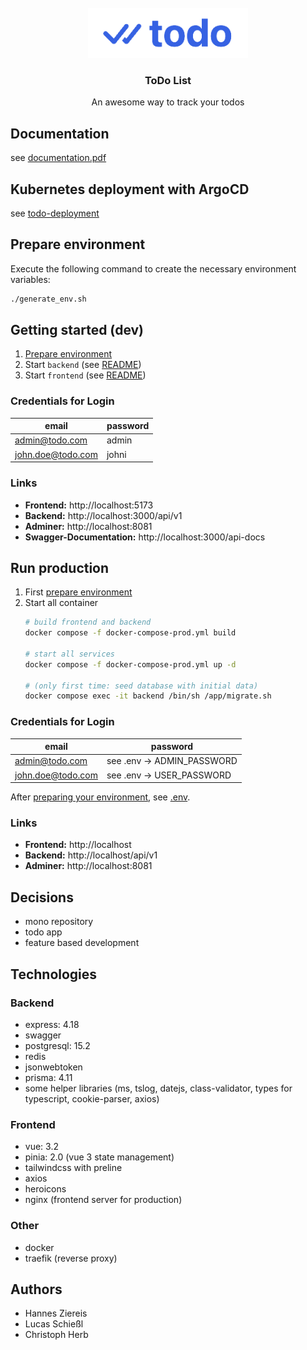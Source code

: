 <!-- PROJECT LOGO -->
<br />
<div align="center">
  <a href="#">
    <img src="docs/images/logo.png" alt="Logo" height="80">
  </a>

  <h3 align="center">ToDo List</h3>

  <p align="center">
    An awesome way to track your todos
  </p>
</div>

## Documentation

see [documentation.pdf](./docs/documentation.pdf)

## Kubernetes deployment with ArgoCD

see [todo-deployment](https://github.com/chrishrb/todo-deployment)

## Prepare environment

Execute the following command to create the necessary environment variables:

```bash
./generate_env.sh
```

## Getting started (dev)

1. [Prepare environment](#prepare-environment)
2. Start `backend` (see [README](backend/))
3. Start `frontend` (see [README](frontend/))

### Credentials for Login

| email             | password  |
|-------------------|-----------|
| admin@todo.com    | admin     |
| john.doe@todo.com | johni     |

### Links

* **Frontend:** http://localhost:5173
* **Backend:** http://localhost:3000/api/v1
* **Adminer:** http://localhost:8081
* **Swagger-Documentation:** http://localhost:3000/api-docs

## Run production

1. First [prepare environment](#prepare-environment)
2. Start all container
   ```bash
   # build frontend and backend
   docker compose -f docker-compose-prod.yml build

   # start all services
   docker compose -f docker-compose-prod.yml up -d

   # (only first time: seed database with initial data)
   docker compose exec -it backend /bin/sh /app/migrate.sh
   ```

### Credentials for Login

| email             | password                    |
|-------------------|-----------------------------|
| admin@todo.com    | see .env -> ADMIN_PASSWORD  |
| john.doe@todo.com | see .env -> USER_PASSWORD   |

After [preparing your environment](#prepare-environment), see [.env](./.env).

### Links

* **Frontend:** http://localhost
* **Backend:** http://localhost/api/v1
* **Adminer:** http://localhost:8081

## Decisions 

* mono repository
* todo app
* feature based development

## Technologies

### Backend

* express: 4.18
* swagger
* postgresql: 15.2
* redis
* jsonwebtoken
* prisma: 4.11
* some helper libraries (ms, tslog, datejs, class-validator, types for typescript, cookie-parser, axios)

### Frontend

* vue: 3.2
* pinia: 2.0 (vue 3 state management)
* tailwindcss with preline
* axios
* heroicons
* nginx (frontend server for production)

### Other

* docker
* traefik (reverse proxy)

## Authors

* Hannes Ziereis
* Lucas Schießl
* Christoph Herb
